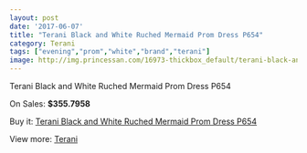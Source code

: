 ```yaml
---
layout: post
date: '2017-06-07'
title: "Terani Black and White Ruched Mermaid Prom Dress P654"
category: Terani
tags: ["evening","prom","white","brand","terani"]
image: http://img.princessan.com/16973-thickbox_default/terani-black-and-white-ruched-mermaid-prom-dress-p654.jpg
---
```

Terani Black and White Ruched Mermaid Prom Dress P654

On Sales: **$355.7958**
<a href="https://www.princessan.com/en/terani/8026-terani-black-and-white-ruched-mermaid-prom-dress-p654.html"><amp-img layout="responsive" width="600" height="600" src="//img.princessan.com/16973-thickbox_default/terani-black-and-white-ruched-mermaid-prom-dress-p654.jpg" alt="Terani Black and White Ruched Mermaid Prom Dress P654 0" /></a>
<a href="https://www.princessan.com/en/terani/8026-terani-black-and-white-ruched-mermaid-prom-dress-p654.html"><amp-img layout="responsive" width="600" height="600" src="//img.princessan.com/16974-thickbox_default/terani-black-and-white-ruched-mermaid-prom-dress-p654.jpg" alt="Terani Black and White Ruched Mermaid Prom Dress P654 1" /></a>

Buy it: [Terani Black and White Ruched Mermaid Prom Dress P654](https://www.princessan.com/en/terani/8026-terani-black-and-white-ruched-mermaid-prom-dress-p654.html "Terani Black and White Ruched Mermaid Prom Dress P654")

View more: [Terani](https://www.princessan.com/en/64-terani "Terani")